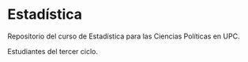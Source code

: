 # Estadística

Repositorio del curso de Estadística para las Ciencias Políticas en UPC.

Estudiantes del tercer ciclo.
